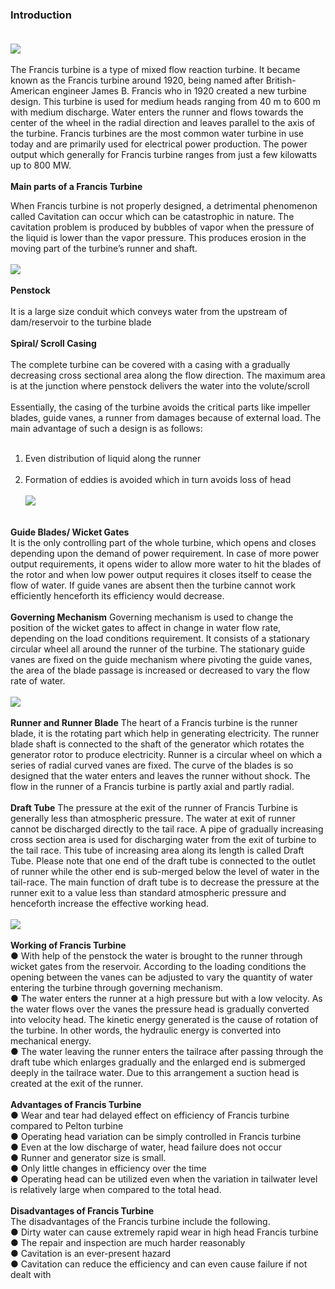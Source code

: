 ### <b>Introduction</b><br><br>
<image src="images/image1.png"><br><br>
The Francis turbine is a type of mixed flow reaction turbine. It became known as the Francis turbine around 1920, being named after British-American engineer James B. Francis who in 1920  created a new turbine design. This turbine is used for medium heads ranging from 40 m to 600 m with medium discharge. Water enters the runner and flows towards the center of the wheel in the radial direction and leaves parallel to the axis of the turbine. Francis turbines are the most common water turbine in use today and are primarily used for electrical power production. The power output which generally for Francis turbine ranges from just a few kilowatts up to 800 MW. <br><br>
<b>Main parts of a Francis Turbine</b><br>

When Francis turbine is not properly designed, a detrimental phenomenon called Cavitation can occur which can be catastrophic in nature. The cavitation problem is produced by bubbles of vapor when the pressure of the liquid is lower than the vapor pressure. This produces erosion in the moving part of the turbine’s runner and shaft.<br><br>
<image src="images/image2.png"><br><br>
<b>Penstock</b><br><br>
It is a large size conduit which conveys water from the upstream of dam/reservoir to the turbine blade<br><br>
<b>Spiral/ Scroll Casing</b><br><br>
The complete turbine can be covered with a casing with a gradually decreasing cross sectional area along the flow direction. The maximum area is at the junction where penstock delivers the water into the volute/scroll<br><br>
Essentially, the casing of the turbine avoids the critical parts like impeller blades, guide vanes, a runner from damages because of external load. The main advantage of such a design is as follows:<br><br>
1. Even distribution of liquid along the runner<br><br>
2. Formation of eddies is avoided which in turn avoids loss of head<br><br>
<image src="images/image3.png"><br><br>

<b>Guide Blades/ Wicket Gates</b><br>
It is the only controlling part of the whole turbine, which opens and closes depending upon the demand of power requirement. In case of more power output requirements, it opens wider to allow more water to hit the blades of the rotor and when low power output requires it closes itself to cease the flow of water. If guide vanes are absent then the turbine cannot work efficiently henceforth its efficiency would decrease.<br><br>
<b>Governing Mechanism</b>
Governing mechanism is used to change the position of the wicket gates to affect in change in water flow rate, depending on the load conditions requirement. It consists of a stationary circular wheel all around the runner of the turbine. The stationary guide vanes are fixed on the guide mechanism where pivoting the guide vanes, the area of the blade passage is increased or decreased to vary the flow rate of water.<br><br>
<image src="images/image4.png"><br><br>
<b>Runner and Runner Blade</b>
The heart of a Francis turbine is the runner blade, it is the rotating part which help in generating electricity. The runner blade shaft is connected to the shaft of the generator which rotates the generator rotor to produce electricity. Runner is a circular wheel on which a series of radial curved vanes are fixed. The curve of the blades is so designed that the water enters and leaves the runner without shock. The flow in the runner of a Francis turbine is partly axial and partly radial.<br><br>
<b>Draft Tube</b>
The pressure at the exit of the runner of Francis Turbine is generally less than atmospheric pressure. The water at exit of runner cannot be discharged directly to the tail race. A pipe of gradually increasing cross section area is used for discharging water from the exit of turbine to the tail race. This tube of increasing area along its length is called Draft Tube. Please note that one end of the draft tube is connected to the outlet of runner while the other end is sub-merged below the level of water in the tail-race. The main function of draft tube is to decrease the pressure at the runner exit to a value less than standard atmospheric pressure and henceforth increase the effective working head. <br><br>
<image src="images/image5.png"><br><br>
<b>Working of Francis Turbine</b><br>
●	With help of the penstock the water is brought to the runner through wicket gates from the reservoir. According to the loading conditions the opening between the vanes can be adjusted to vary the quantity of water entering the turbine through governing mechanism.<br>
●	The water enters the runner at a high pressure but with a low velocity. As the water flows over the vanes the pressure head is gradually converted into velocity head. The kinetic energy generated is the cause of rotation of the turbine. In other words, the hydraulic energy is converted into mechanical energy.<br>
●	The water leaving the runner enters the tailrace after passing through the draft tube which enlarges gradually and the enlarged end is submerged deeply in the tailrace water. Due to this arrangement a suction head is created at the exit of the runner.<br><br>
<b>Advantages of Francis Turbine</b><br>
●	Wear and tear had delayed effect on efficiency of Francis turbine compared to Pelton turbine<br>
●	Operating head variation can be simply controlled in Francis turbine<br>
●	Even at the low discharge of water, head failure does not occur <br>
●	Runner and generator size is small.<br>
●	Only little changes in efficiency over the time<br>
●	Operating head can be utilized even when the variation in tailwater level is relatively large when compared to the total head.<br><br>
<b>Disadvantages of Francis Turbine</b><br>
The disadvantages of the Francis turbine include the following.<br>
●	Dirty water can cause extremely rapid wear in high head Francis turbine<br>
●	The repair and inspection are much harder reasonably<br>
●	Cavitation is an ever-present hazard<br>
●	Cavitation can reduce the efficiency and can even cause failure if not dealt with<br>
